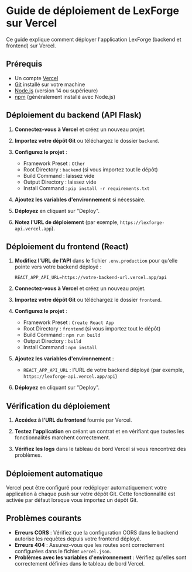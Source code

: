 # Guide de déploiement de LexForge sur Vercel

Ce guide explique comment déployer l'application LexForge (backend et frontend) sur Vercel.

## Prérequis

- Un compte [Vercel](https://vercel.com)
- [Git](https://git-scm.com/) installé sur votre machine
- [Node.js](https://nodejs.org/) (version 14 ou supérieure)
- [npm](https://www.npmjs.com/) (généralement installé avec Node.js)

## Déploiement du backend (API Flask)

1. **Connectez-vous à Vercel** et créez un nouveau projet.

2. **Importez votre dépôt Git** ou téléchargez le dossier `backend`.

3. **Configurez le projet** :
   - Framework Preset : `Other`
   - Root Directory : `backend` (si vous importez tout le dépôt)
   - Build Command : laissez vide
   - Output Directory : laissez vide
   - Install Command : `pip install -r requirements.txt`

4. **Ajoutez les variables d'environnement** si nécessaire.

5. **Déployez** en cliquant sur "Deploy".

6. **Notez l'URL de déploiement** (par exemple, `https://lexforge-api.vercel.app`).

## Déploiement du frontend (React)

1. **Modifiez l'URL de l'API** dans le fichier `.env.production` pour qu'elle pointe vers votre backend déployé :
   ```
   REACT_APP_API_URL=https://votre-backend-url.vercel.app/api
   ```

2. **Connectez-vous à Vercel** et créez un nouveau projet.

3. **Importez votre dépôt Git** ou téléchargez le dossier `frontend`.

4. **Configurez le projet** :
   - Framework Preset : `Create React App`
   - Root Directory : `frontend` (si vous importez tout le dépôt)
   - Build Command : `npm run build`
   - Output Directory : `build`
   - Install Command : `npm install`

5. **Ajoutez les variables d'environnement** :
   - `REACT_APP_API_URL` : l'URL de votre backend déployé (par exemple, `https://lexforge-api.vercel.app/api`)

6. **Déployez** en cliquant sur "Deploy".

## Vérification du déploiement

1. **Accédez à l'URL du frontend** fournie par Vercel.

2. **Testez l'application** en créant un contrat et en vérifiant que toutes les fonctionnalités marchent correctement.

3. **Vérifiez les logs** dans le tableau de bord Vercel si vous rencontrez des problèmes.

## Déploiement automatique

Vercel peut être configuré pour redéployer automatiquement votre application à chaque push sur votre dépôt Git. Cette fonctionnalité est activée par défaut lorsque vous importez un dépôt Git.

## Problèmes courants

- **Erreurs CORS** : Vérifiez que la configuration CORS dans le backend autorise les requêtes depuis votre frontend déployé.
- **Erreurs 404** : Assurez-vous que les routes sont correctement configurées dans le fichier `vercel.json`.
- **Problèmes avec les variables d'environnement** : Vérifiez qu'elles sont correctement définies dans le tableau de bord Vercel. 